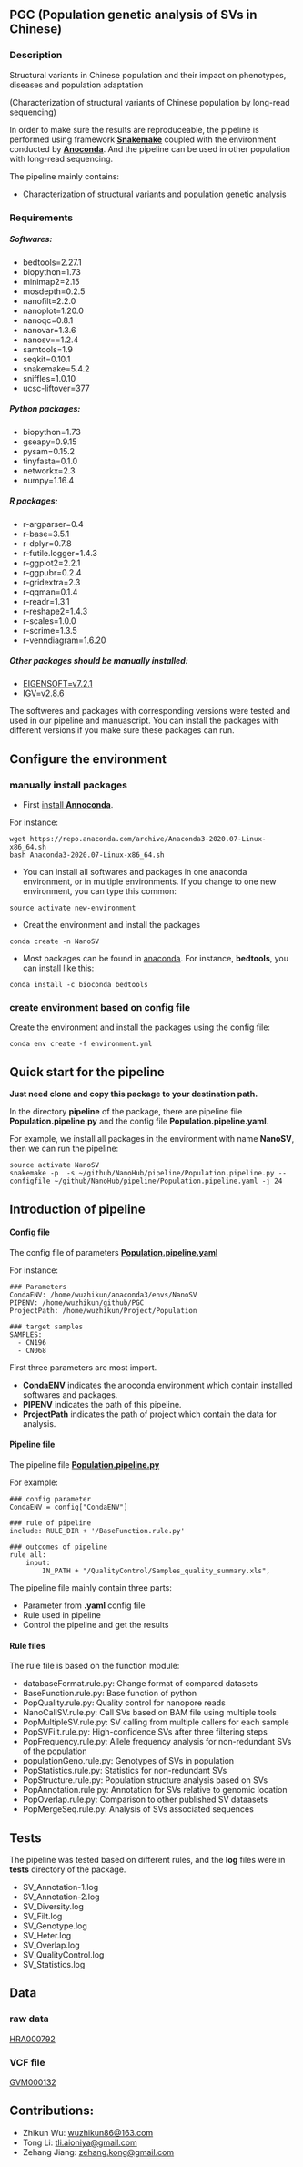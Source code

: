 ## PGC (Population genetic analysis of SVs in Chinese)



### Description

Structural variants in Chinese population and their impact on phenotypes, diseases and population adaptation

(Characterization of structural variants of Chinese population by long-read sequencing)


In order to make sure the results are reproduceable, the pipeline is performed using framework [**Snakemake**](https://snakemake.readthedocs.io/en/stable/) coupled with the environment conducted by [**Anoconda**](https://www.anaconda.com/). And the pipeline can be used in other population with long-read sequencing.

The pipeline mainly contains:

* Characterization of structural variants and population genetic analysis



### Requirements

##### Softwares:
  * bedtools=2.27.1
  * biopython=1.73
  * minimap2=2.15
  * mosdepth=0.2.5
  * nanofilt=2.2.0
  * nanoplot=1.20.0
  * nanoqc=0.8.1
  * nanovar=1.3.6
  * nanosv==1.2.4
  * samtools=1.9
  * seqkit=0.10.1
  * snakemake=5.4.2
  * sniffles=1.0.10
  * ucsc-liftover=377


##### Python packages:
  * biopython=1.73
  * gseapy=0.9.15
  * pysam=0.15.2
  * tinyfasta=0.1.0
  * networkx=2.3
  * numpy=1.16.4

##### R packages:
  * r-argparser=0.4
  * r-base=3.5.1
  * r-dplyr=0.7.8
  * r-futile.logger=1.4.3
  * r-ggplot2=2.2.1
  * r-ggpubr=0.2.4
  * r-gridextra=2.3
  * r-qqman=0.1.4
  * r-readr=1.3.1
  * r-reshape2=1.4.3
  * r-scales=1.0.0
  * r-scrime=1.3.5
  * r-venndiagram=1.6.20

##### Other packages should be manually installed:
  * [EIGENSOFT=v7.2.1](https://github.com/DReichLab/EIG)
  * [IGV=v2.8.6](http://software.broadinstitute.org/software/igv/)


The softweres and packages with corresponding versions were tested and used in our pipeline and manuascript.
You can install the packages with different versions if you make sure these packages can run.


## Configure the environment

### manually install packages

* First [install **Annoconda**](https://docs.anaconda.com/anaconda/install/linux/). 

For instance:
```
wget https://repo.anaconda.com/archive/Anaconda3-2020.07-Linux-x86_64.sh
bash Anaconda3-2020.07-Linux-x86_64.sh
```


* You can install all softwares and packages in one anaconda environment, or in multiple environments.
If you change to one new environment, you can type this common:
```
source activate new-environment
```


* Creat the environment and install the packages
```
conda create -n NanoSV
```

* Most packages can be found in [anaconda](https://anaconda.org/).
For instance, **bedtools**, you can install like this:
```
conda install -c bioconda bedtools
```

### create environment based on config file

Create the environment and install the packages using the config file:
```
conda env create -f environment.yml
```







## Quick start for the pipeline


**Just need clone and copy this package to your destination path.**

In the directory **pipeline** of the package, there are pipeline file **Population.pipeline.py** and the config file **Population.pipeline.yaml**.

For example, we install all packages in the environment with name **NanoSV**,
then we can run the pipeline:
```   
source activate NanoSV
snakemake -p  -s ~/github/NanoHub/pipeline/Population.pipeline.py --configfile ~/github/NanoHub/pipeline/Population.pipeline.yaml -j 24
```




   
## Introduction of pipeline

#### Config file
The config file of parameters [**Population.pipeline.yaml**](https://github.com/ZhikunWu/PGC/blob/master/pipeline/Population.pipeline.yaml)

For instance:
```
### Parameters
CondaENV: /home/wuzhikun/anaconda3/envs/NanoSV
PIPENV: /home/wuzhikun/github/PGC
ProjectPath: /home/wuzhikun/Project/Population

### target samples
SAMPLES:
  - CN196
  - CN068

```

First three parameters are most import. 

* **CondaENV** indicates the anoconda environment which contain installed softwares and packages.
* **PIPENV** indicates the path of this pipeline.
* **ProjectPath** indicates the path of project which contain the data for analysis.


#### Pipeline file
The pipeline file [**Population.pipeline.py**](https://github.com/ZhikunWu/PGC/blob/master/pipeline/Population.pipeline.py)

For example:
```
### config parameter
CondaENV = config["CondaENV"]

### rule of pipeline
include: RULE_DIR + '/BaseFunction.rule.py'

### outcomes of pipeline
rule all:
    input:
        IN_PATH + "/QualityControl/Samples_quality_summary.xls",
```


The pipeline file mainly contain three parts:

* Parameter from **.yaml** config file
* Rule used in pipeline
* Control the pipeline and get the results



#### Rule files

The rule file is based on the function module:

* databaseFormat.rule.py: Change format of compared datasets
* BaseFunction.rule.py: Base function of python
* PopQuality.rule.py: Quality control for nanopore reads
* NanoCallSV.rule.py: Call SVs based on BAM file using multiple tools
* PopMultipleSV.rule.py: SV calling from multiple callers for each sample
* PopSVFilt.rule.py: High-confidence SVs after three filtering steps
* PopFrequency.rule.py: Allele frequency analysis for non-redundant SVs of the population
* populationGeno.rule.py: Genotypes of SVs in population
* PopStatistics.rule.py: Statistics for non-redundant SVs
* PopStructure.rule.py: Population structure analysis based on SVs
* PopAnnotation.rule.py: Annotation for SVs relative to genomic location
* PopOverlap.rule.py: Comparison to other published SV dataasets
* PopMergeSeq.rule.py: Analysis of SVs associated sequences


## Tests

The pipeline was tested based on different rules, and the **log** files were in **tests** directory of the package.

* SV_Annotation-1.log
* SV_Annotation-2.log
* SV_Diversity.log
* SV_Filt.log
* SV_Genotype.log
* SV_Heter.log
* SV_Overlap.log
* SV_QualityControl.log
* SV_Statistics.log

## Data

### raw data

[HRA000792](https://ngdc.cncb.ac.cn/gsa-human/browse/HRA000792)

### VCF file

[GVM000132](https://ngdc.cncb.ac.cn/gvm/getProjectDetail?project=GVM000132)



## Contributions:

* Zhikun Wu: wuzhikun86@163.com
* Tong Li: tli.aioniya@gmail.com
* Zehang Jiang: zehang.kong@gmail.com
